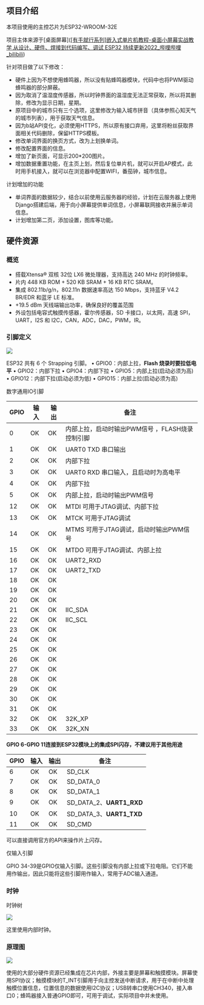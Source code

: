 ## 项目介绍

本项目使用的主控芯片为ESP32-WROOM-32E

项目主体来源于[桌面屏幕]([[有手就行系列]嵌入式单片机教程-桌面小屏幕实战教学 从设计、硬件、焊接到代码编写、调试 ESP32 持续更新2022_哔哩哔哩_bilibili](https://www.bilibili.com/video/BV1wV4y1G7Vk/?spm_id_from=333.999.0.0&vd_source=fb56c33ea534d862b2270f74afe8a791))

针对项目做了以下修改：

* 硬件上因为不想使用蜂鸣器，所以没有贴蜂鸣器模块，代码中也将PWM驱动蜂鸣器的部分屏蔽。
* 因为取消了温湿度传感器，所以时钟界面的温湿度无法正常获取，所以将其删除，修改为显示日期，星期。
* 原项目中的城市只有三个选项，这里修改为输入城市拼音（具体参照心知天气的城市列表），用于获取天气信息。
* 因为b站API变化，必须使用HTTPS，所以原有接口弃用，这里将粉丝获取界面相关代码删除，保留HTTPS模板。
* 修改单词界面的换页方式，改为上划换单词。
* 修改配置界面的信息。
* 增加了新页面，可显示200*200图片。
* 增加数据重置功能，在主页上划，然后复位单片机，就可以开启AP模式，此时用手机接入，就可以在浏览器中配置WIFI，番茄钟，城市信息。

计划增加的功能

* 单词界面的数据较少，结合以前使用云服务器的经验，计划在云服务器上使用Django搭建后端，用于向小屏幕提供单词信息，小屏幕联网接收并展示单词信息。
* 计划增加第二页，添加设置，图库等功能。

## 硬件资源

### 概览

- 搭载Xtensa® 双核 32位 LX6 微处理器，支持高达 240 MHz 的时钟频率。
- 片内 448 KB ROM + 520 KB SRAM + 16 KB RTC SRAM。
- 集成 802.11b/g/n，802.11n 数据速率高达 150 Mbps，支持蓝牙 V4.2 BR/EDR 和蓝牙 LE 标准。
- +19.5 dBm 天线端输出功率，确保良好的覆盖范围
- 外设包括电容式触摸传感器，霍尔传感器，SD 卡接口，以太网，高速 SPI，UART，I2S 和 I2C，CAN，ADC，DAC，PWM，IR。

### 引脚定义

![](https://picbed-1312285733.cos.ap-beijing.myqcloud.com/img/202309142032413.webp)

ESP32 共有 6 个 Strapping 引脚。
• GPIO0：内部上拉，**Flash 烧录时要拉低电平**
• GPIO2：内部下拉
• GPIO4：内部下拉
• GPIO5：内部上拉(启动必须为高)
• GPIO12：内部下拉(启动必须为低)
• GPIO15：内部上拉(启动必须为高)

数字通用IO引脚

| GPIO | 输入 | 输出 | 备注                                            |
| ---- | ---- | ---- | ----------------------------------------------- |
| 0    | OK   | OK   | 内部上拉，启动时输出PWM信号 ，FLASH烧录控制引脚 |
| 1    | OK   | OK   | UART0 TXD 串口输出                              |
| 2    | OK   | OK   | 内部下拉                                        |
| 3    | OK   | OK   | UART0 RXD 串口输入，且启动时为高电平            |
| 4    | OK   | OK   | 内部下拉                                        |
| 5    | OK   | OK   | 内部上拉，启动时输出PWM信号                     |
| 12   | OK   | OK   | MTDI 可用于JTAG调试、内部下拉                   |
| 13   | OK   | OK   | MTCK 可用于JTAG调试                             |
| 14   | OK   | OK   | MTMS 可用于JTAG调试，启动时输出PWM信号          |
| 15   | OK   | OK   | MTDO 可用于JTAG调试、内部上拉                   |
| 16   | OK   | OK   | UART2_RXD                                       |
| 17   | OK   | OK   | UART2_TXD                                       |
| 18   | OK   | OK   |                                                 |
| 19   | OK   | OK   |                                                 |
| 20   | OK   | OK   |                                                 |
| 21   | OK   | OK   | IIC_SDA                                         |
| 22   | OK   | OK   | IIC_SCL                                         |
| 23   | OK   | OK   |                                                 |
| 24   | OK   | OK   |                                                 |
| 25   | OK   | OK   |                                                 |
| 26   | OK   | OK   |                                                 |
| 27   | OK   | OK   |                                                 |
| 28   | OK   | OK   |                                                 |
| 29   | OK   | OK   |                                                 |
| 30   | OK   | OK   |                                                 |
| 31   | OK   | OK   |                                                 |
| 32   | OK   | OK   | 32K_XP                                          |
| 33   | OK   | OK   | 32K_XN                                          |

**GPIO 6-GPIO 11连接到ESP32模块上的集成SPI闪存，不建议用于其他用途**

| GPIO | 输入 | 输出 | 备注                     |
| ---- | ---- | ---- | ------------------------ |
| 6    | OK   | OK   | SD_CLK                   |
| 7    | OK   | OK   | SD_DATA_0                |
| 8    | OK   | OK   | SD_DATA_1                |
| 9    | OK   | OK   | SD_DATA_2、**UART1_RXD** |
| 10   | OK   | OK   | SD_DATA_3、**UART1_TXD** |
| 11   | OK   | OK   | SD_CMD                   |

可以直接调用官方的API来操作片上闪存。

仅输入引脚

GPIO 34-39是GPIO仅输入引脚。这些引脚没有内部上拉或下拉电阻。它们不能用作输出，因此只能将这些引脚用作输入，常用于ADC输入通道。

### 时钟

时钟树

![](https://picbed-1312285733.cos.ap-beijing.myqcloud.com/img/202309142127308.webp)

这里使用内部时钟。

### 原理图

![](https://picbed-1312285733.cos.ap-beijing.myqcloud.com/img/202309142032992.webp)

使用的大部分硬件资源已经集成在芯片内部，外接主要是屏幕和触摸模块。屏幕使用SPI协议；触摸模块的T_INT引脚用于向主控发送中断请求，用于在中断中处理触模位置信息，位置信息的数据使用I2C协议；USB转串口使用CH340，接入串口0；蜂鸣器接入普通GPIO即可，可用于调试，实际项目中并未使用。

